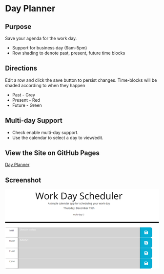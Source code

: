 # Day Planner
## Purpose
Save your agenda for the work day.
* Support for business day (9am-5pm)
* Row shading to denote past, present, future time blocks

## Directions
Edit a row and click the save button to persist changes.
Time-blocks will be shaded according to when they happen
* Past - Grey
* Present - Red
* Future - Green
  
## Multi-day Support
* Check enable multi-day support.
* Use the calendar to select a day to view/edit.

## View the Site on GitHub Pages
[Day Planner](https://kgeary.github.io/third-party-apis/)

## Screenshot
![Day Planner](assets/img/screenshot.png)